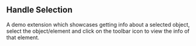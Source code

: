 ## Handle Selection

A demo extension which showcases getting info about a selected object, select the object/element and click on the toolbar icon to view the info of that element.
